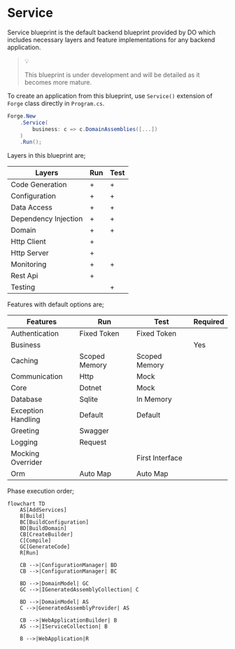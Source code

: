 # Service

Service blueprint is the default backend blueprint provided by DO which
includes necessary layers and feature implementations for any backend
application.

> :bulb:
>
> This blueprint is under development and will be detailed as it becomes more
> mature.

To create an application from this blueprint, use `Service()` extension of
`Forge` class directly in `Program.cs`.

```csharp
Forge.New
    .Service(
        business: c => c.DomainAssemblies([...])
    )
    .Run();
```

Layers in this blueprint are;

| Layers               | Run | Test |
| -------------------- | --- | ---- |
| Code Generation      | +   | +    |
| Configuration        | +   | +    |
| Data Access          | +   | +    |
| Dependency Injection | +   | +    |
| Domain               | +   | +    |
| Http Client          | +   |      |
| Http Server          | +   |      |
| Monitoring           | +   | +    |
| Rest Api             | +   |      |
| Testing              |     | +    |

Features with default options are;

| Features           | Run           | Test            | Required |
| ------------------ | ------------- | --------------- | -------- |
| Authentication     | Fixed Token   | Fixed Token     |          |
| Business           |               |                 | Yes      |
| Caching            | Scoped Memory | Scoped Memory   |          |
| Communication      | Http          | Mock            |          |
| Core               | Dotnet        | Mock            |          |
| Database           | Sqlite        | In Memory       |          |
| Exception Handling | Default       | Default         |          |
| Greeting           | Swagger       |                 |          |
| Logging            | Request       |                 |          |
| Mocking Overrider  |               | First Interface |          |
| Orm                | Auto Map      | Auto Map        |          |

Phase execution order;

```mermaid
flowchart TD
    AS[AddServices]
    B[Build]
    BC[BuildConfiguration]
    BD[BuildDomain]
    CB[CreateBuilder]
    C[Compile]
    GC[GenerateCode]
    R[Run]

    CB -->|ConfigurationManager| BD
    CB -->|ConfigurationManager| BC

    BD -->|DomainModel| GC
    GC -->|IGeneratedAssemblyCollection| C

    BD -->|DomainModel| AS
    C -->|GeneratedAssemblyProvider| AS

    CB -->|WebApplicationBuilder| B
    AS -->|IServiceCollection| B

    B -->|WebApplication|R
```
